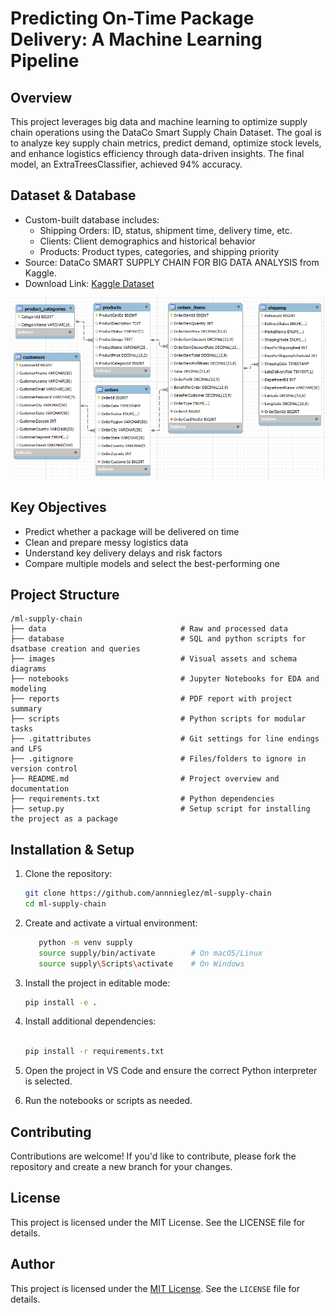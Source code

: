 # Predicting On-Time Package Delivery: A Machine Learning Pipeline

## Overview

This project leverages big data and machine learning to optimize supply chain operations using the DataCo Smart Supply Chain Dataset. The goal is to analyze key supply chain metrics, predict demand, optimize stock levels, and enhance logistics efficiency through data-driven insights. The final model, an ExtraTreesClassifier, achieved 94% accuracy.

## Dataset & Database

   - Custom-built database includes:
      - Shipping Orders: ID, status, shipment time, delivery time, etc.
      - Clients: Client demographics and historical behavior
      - Products: Product types, categories, and shipping priority
   - Source: DataCo SMART SUPPLY CHAIN FOR BIG DATA ANALYSIS from Kaggle.
   - Download Link: [Kaggle Dataset](https://www.kaggle.com/datasets/shashwatwork/dataco-smart-supply-chain-for-big-data-analysis/data)

![Database Schema](./images/tables_structure.png)

## Key Objectives

   - Predict whether a package will be delivered on time
   - Clean and prepare messy logistics data
   - Understand key delivery delays and risk factors
   - Compare multiple models and select the best-performing one

## Project Structure

```plaintext
/ml-supply-chain
├── data                              # Raw and processed data
├── database                          # SQL and python scripts for dsatbase creation and queries
├── images                            # Visual assets and schema diagrams
├── notebooks                         # Jupyter Notebooks for EDA and modeling
├── reports                           # PDF report with project summary
├── scripts                           # Python scripts for modular tasks
├── .gitattributes                    # Git settings for line endings and LFS
├── .gitignore                        # Files/folders to ignore in version control
├── README.md                         # Project overview and documentation
├── requirements.txt                  # Python dependencies
├── setup.py                          # Setup script for installing the project as a package
```
## Installation & Setup

1. Clone the repository:

   ```bash
   git clone https://github.com/annnieglez/ml-supply-chain
   cd ml-supply-chain
   ```

2. Create and activate a virtual environment:

   ```bash
      python -m venv supply
      source supply/bin/activate        # On macOS/Linux
      source supply\Scripts\activate    # On Windows
   ```

3. Install the project in editable mode:

   ```bash
   pip install -e .
   ```

4. Install additional dependencies:

   ```bash

   pip install -r requirements.txt
   ```

5. Open the project in VS Code and ensure the correct Python interpreter is selected.

6. Run the notebooks or scripts as needed.

## Contributing

Contributions are welcome! If you'd like to contribute, please fork the repository and create a new branch for your changes.

## License

This project is licensed under the MIT License. See the LICENSE file for details.

## Author

This project is licensed under the [MIT License](https://opensource.org/licenses/MIT). See the `LICENSE` file for details.